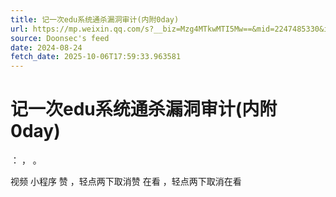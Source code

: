 ```yaml
---
title: 记一次edu系统通杀漏洞审计(内附0day)
url: https://mp.weixin.qq.com/s?__biz=Mzg4MTkwMTI5Mw==&mid=2247485330&idx=1&sn=687d6470dd2370245fc872ce3cc3526c
source: Doonsec's feed
date: 2024-08-24
fetch_date: 2025-10-06T17:59:33.963581
---
```


# 记一次edu系统通杀漏洞审计(内附0day)

：
，
。

视频
小程序
赞
，轻点两下取消赞
在看
，轻点两下取消在看